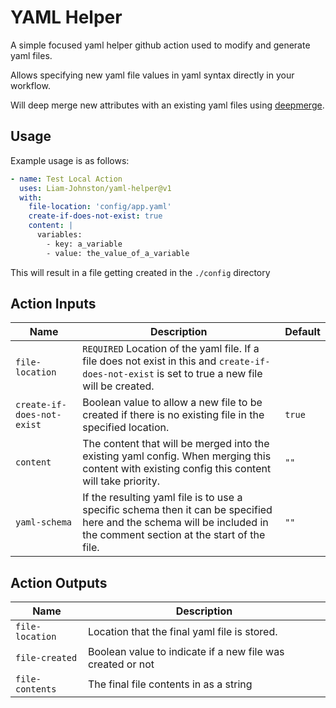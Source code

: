# YAML Helper

A simple focused yaml helper github action used to modify and generate yaml files.

Allows specifying new yaml file values in yaml syntax directly in your workflow.

Will deep merge new attributes with an existing yaml files using [deepmerge](https://www.npmjs.com/package/deepmerge).

## Usage

Example usage is as follows:

``` yaml
- name: Test Local Action
  uses: Liam-Johnston/yaml-helper@v1
  with:
    file-location: 'config/app.yaml'
    create-if-does-not-exist: true
    content: |
      variables:
        - key: a_variable
        - value: the_value_of_a_variable
```

This will result in a file getting created in the `./config` directory

## Action Inputs

| Name                       | Description                                                                                                                                                           | Default |
| -------------------------- | --------------------------------------------------------------------------------------------------------------------------------------------------------------------- | ------- |
| `file-location`            | `REQUIRED` Location of the yaml file. If a file does not exist in this and `create-if-does-not-exist` is set to true a new file will be created.                      |         |
| `create-if-does-not-exist` | Boolean value to allow a new file to be created if there is no existing file in the specified location.                                                               | `true` |
| `content`                  | The content that will be merged into the existing yaml config. When merging this content with existing config this content will take priority.                        | `""`    |
| `yaml-schema`              | If the resulting yaml file is to use a specific schema then it can be specified here and the schema will be included in the comment section at the start of the file. | `""`    |

## Action Outputs

| Name            | Description                                                |
| --------------- | ---------------------------------------------------------- |
| `file-location` | Location that the final yaml file is stored.               |
| `file-created`  | Boolean value to indicate if a new file was created or not |
| `file-contents` | The final file contents in as a string                     |
